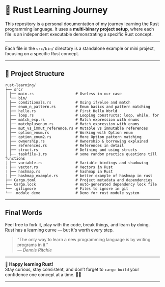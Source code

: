 # 🦀 Rust Learning Journey

This repository is a personal documentation of my journey learning the Rust programming language.
It uses a **multi-binary project setup**, where each file is an independent executable demonstrating a specific Rust concept.

---
Each file in the `src/bin/` directory is a standalone example or mini project, focusing on a specific Rust concept.

---

## 📁 Project Structure

```
rust-learning/
├── src/
│ ├── main.rs                   # Useless in our case
│ └── bin/
│ ├── conditionals.rs           # Using if/else and match
│ ├── enum_n_pattern.rs         # Enum basics and pattern matching
│ ├── hello.rs                  # First Hello World
│ ├── loop.rs                   # Looping constructs: loop, while, for
│ ├── match_exp.rs              # Match expression with enums
│ ├── matchplusenum.rs          # Match expression with enums   
│ ├── mut_vs_immut_reference.rs # Mutable vs immutable references
│ ├── option_enum.rs            # Working with Option enum
│ ├── option_enum2.rs           # More Option pattern matching
│ ├── ownership.rs              # Ownership & borrowing explained
│ ├── references.rs             # References in detail
│ ├── struct.rs                 # Defining and using structs
│ ├── taskfile-1.rs             # some random practice questions till functions
│ ├── variable.rs               # Variable bindings and shadowing
| ├── vector.rs                 # Vectors in Rust
| ├── hashmap.rs                # hashmap in Rust
| ├── hashmap_example.rs        # better example of hashmap in rust
├── Cargo.toml                  # Project metadata and dependencies
├── Cargo.lock                  # Auto-generated dependency lock file
└── .gitignore                  # Files to ignore in git
└── .module_demo                # Demo for rust module system

```

---

## Final Words

Feel free to fork it, play with the code, break things, and learn by doing.  
Rust has a learning curve — but it's worth every step.

> "The only way to learn a new programming language is by writing programs in it."  
> — *Dennis Ritchie*

---

🎯 **Happy learning Rust!**  
Stay curious, stay consistent, and don’t forget to `cargo build` your confidence one concept at a time. 🦀🚀

---
